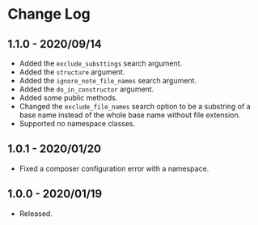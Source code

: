 # Change Log

## 1.1.0 - 2020/09/14
- Added the `exclude_substtings` search argument.
- Added the `structure` argument.
- Added the `ignore_note_file_names` search argument.
- Added the `do_in_constructor` argument.
- Added some public methods.
- Changed the `exclude_file_names` search option to be a substring of a base name instead of the whole base name without file extension. 
- Supported no namespace classes.

## 1.0.1 - 2020/01/20
- Fixed a composer configuration error with a namespace.

## 1.0.0 - 2020/01/19
- Released.
